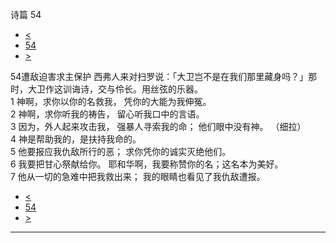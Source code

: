 ﻿





 诗篇 54




* [<](bible/PSA053.md)
* [54](bible/PSA.md)
* [>](bible/PSA055.md)



 
54遭敌迫害求主保护 西弗人来对扫罗说：「大卫岂不是在我们那里藏身吗？」那时，大卫作这训诲诗，交与伶长。用丝弦的乐器。  
1 神啊，求你以你的名救我， 凭你的大能为我伸冤。  
2 神啊，求你听我的祷告， 留心听我口中的言语。  
3 因为，外人起来攻击我， 强暴人寻索我的命； 他们眼中没有神。 （细拉）      
4 神是帮助我的，是扶持我命的。  
5 他要报应我仇敌所行的恶； 求你凭你的诚实灭绝他们。     
6 我要把甘心祭献给你。 耶和华啊，我要称赞你的名；这名本为美好。  
7 他从一切的急难中把我救出来； 我的眼睛也看见了我仇敌遭报。 
* [<](bible/PSA053.md)
* [54](bible/PSA.md)
* [>](bible/PSA055.md)





---









